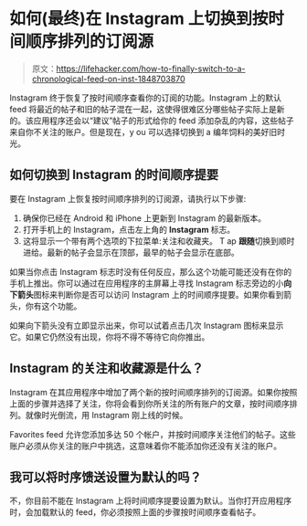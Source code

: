# 如何(最终)在 Instagram 上切换到按时间顺序排列的订阅源

> 原文：<https://lifehacker.com/how-to-finally-switch-to-a-chronological-feed-on-inst-1848703870>

Instagram 终于恢复了按时间顺序查看你的订阅的功能。Instagram 上的默认 feed 将最近的帖子和旧的帖子混在一起，这使得很难区分哪些帖子实际上是新的。该应用程序还会以“建议”帖子的形式给你的 feed 添加杂乱的内容，这些帖子来自你不关注的账户。但是现在，y ou 可以选择切换到 a 编年饲料的美好旧时光。



## 如何切换到 Instagram 的时间顺序提要

要在 Instagram 上恢复按时间顺序排列的订阅源，请执行以下步骤:

1.  确保你已经在 Android 和 iPhone 上更新到 Instagram 的最新版本。
2.  打开手机上的 Instagram，点击左上角的 **Instagram** 标志。
3.  这将显示一个带有两个选项的下拉菜单:关注和收藏夹。 T ap **跟随**切换到顺时进给。最新的帖子会显示在顶部，最早的帖子会显示在底部。

如果当你点击 Instagram 标志时没有任何反应，那么这个功能可能还没有在你的手机上推出。你可以通过在应用程序的主屏幕上寻找 Instagram 标志旁边的小**向下箭头**图标来判断你是否可以访问 Instagram 上的时间顺序提要。如果你看到箭头，你有这个功能。

如果向下箭头没有立即显示出来，你可以试着点击几次 Instagram 图标来显示它。如果它仍然没有出现，你将不得不等待它向你推出。

## Instagram 的关注和收藏源是什么？

Instagram 在其应用程序中增加了两个新的按时间顺序排列的订阅源。如果你按照上面的步骤并选择了关注，你将会看到你所关注的所有账户的文章，按时间顺序排列。就像时光倒流，用 Instagram 刚上线的时候。

Favorites feed 允许您添加多达 50 个帐户，并按时间顺序关注他们的帖子。这些账户必须从你关注的账户中挑选，这意味着你不能添加你还没有关注的账户。

## 我可以将时序馈送设置为默认的吗？

不，你目前不能在 Instagram 上将时间顺序提要设置为默认。当你打开应用程序时，会加载默认的 feed，你必须按照上面的步骤按时间顺序查看帖子。